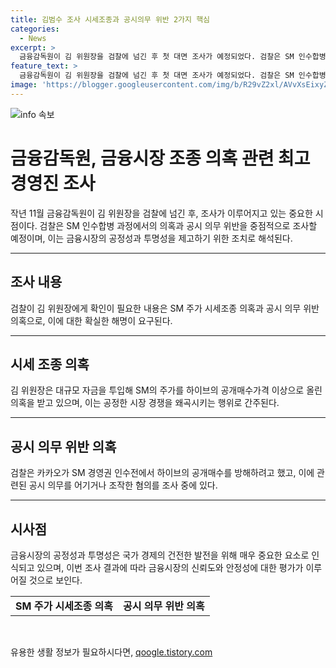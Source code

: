 ```yaml
---
title: 김범수 조사 시세조종과 공시의무 위반 2가지 핵심
categories:
  - News
excerpt: >
  금융감독원이 김 위원장을 검찰에 넘긴 후 첫 대면 조사가 예정되었다. 검찰은 SM 인수합병 과정에서의 지시 여부와 주가 조작, 공시 의무 위반 의혹 등을 조사할 예정이다. 지난해 2월, 하이브가 SM 주식 공개매수를 시도하며 시작된 사건은 카카오와의 관련성도 논란이 된다. 하이브의 인수실패 후 카카오가 대량으로 SM 주식을 확보함에 따라 의혹은 확산되고 있다. 이에 대한 조사가 진행 중이며, 전 카카오 투자총괄대표와 다른 관련자들도 혐의를 받고 있다. 
feature_text: >
  금융감독원이 김 위원장을 검찰에 넘긴 후 첫 대면 조사가 예정되었다. 검찰은 SM 인수합병 과정에서의 지시 여부와 주가 조작, 공시 의무 위반 의혹 등을 조사할 예정이다. 지난해 2월, 하이브가 SM 주식 공개매수를 시도하며 시작된 사건은 카카오와의 관련성도 논란이 된다. 하이브의 인수실패 후 카카오가 대량으로 SM 주식을 확보함에 따라 의혹은 확산되고 있다. 이에 대한 조사가 진행 중이며, 전 카카오 투자총괄대표와 다른 관련자들도 혐의를 받고 있다. 
image: 'https://blogger.googleusercontent.com/img/b/R29vZ2xl/AVvXsEixyZcFfHzMRdzZMjFBmAUKJYCLCGyLL1o632UiGVXcaFdKo_bkvkuCioo0uUKlGfBVcT3P84aROyZIXSBEx3Aw5nCQ3pTgDom1WDC4m8eifvWiAmWEEVb4x6G_l8C0QH225ldMjyaFvpxGEBGNO37VmDTDMHGhJPq73UglMfDca1-0aw/s1600/blogspot.png'
---
```


<p><img src="https://blogger.googleusercontent.com/img/b/R29vZ2xl/AVvXsEixyZcFfHzMRdzZMjFBmAUKJYCLCGyLL1o632UiGVXcaFdKo_bkvkuCioo0uUKlGfBVcT3P84aROyZIXSBEx3Aw5nCQ3pTgDom1WDC4m8eifvWiAmWEEVb4x6G_l8C0QH225ldMjyaFvpxGEBGNO37VmDTDMHGhJPq73UglMfDca1-0aw/s1600/blogspot.png" alt="info 속보" /></p>

<h1 data-ke-size="size26"><b>금융감독원, 금융시장 조종 의혹 관련 최고경영진 조사</b></h1>

<p data-ke-size="size16">작년 11월 금융감독원이 김 위원장을 검찰에 넘긴 후, 조사가 이루어지고 있는 중요한 시점이다. 검찰은 SM 인수합병 과정에서의 의혹과 공시 의무 위반을 중점적으로 조사할 예정이며, 이는 금융시장의 공정성과 투명성을 제고하기 위한 조치로 해석된다.</p>

<hr>

<h2 data-ke-size="size24">조사 내용</h2>

<p data-ke-size="size16">검찰이 김 위원장에게 확인이 필요한 내용은 SM 주가 시세조종 의혹과 공시 의무 위반 의혹으로, 이에 대한 확실한 해명이 요구된다.</p>

<hr>

<h2 data-ke-size="size24">시세 조종 의혹</h2>

<p data-ke-size="size16">김 위원장은 대규모 자금을 투입해 SM의 주가를 하이브의 공개매수가격 이상으로 올린 의혹을 받고 있으며, 이는 공정한 시장 경쟁을 왜곡시키는 행위로 간주된다.</p>

<hr>

<h2 data-ke-size="size24">공시 의무 위반 의혹</h2>

<p data-ke-size="size16">검찰은 카카오가 SM 경영권 인수전에서 하이브의 공개매수를 방해하려고 했고, 이에 관련된 공시 의무를 어기거나 조작한 혐의를 조사 중에 있다.</p>

<hr>

<h2 data-ke-size="size24">시사점</h2>

<p data-ke-size="size16">금융시장의 공정성과 투명성은 국가 경제의 건전한 발전을 위해 매우 중요한 요소로 인식되고 있으며, 이번 조사 결과에 따라 금융시장의 신뢰도와 안정성에 대한 평가가 이루어질 것으로 보인다.</p>

<table>
    <tbody>
        <tr>
            <td style="text-align: center; height: 17px;"><b>SM 주가 시세조종 의혹</b></td>
            <td style="text-align: center; height: 17px;"><b>공시 의무 위반 의혹</b></td>
        </tr>
    </tbody>
</table>

<p data-ke-size="size16">&nbsp;</p>
유용한 생활 정보가 필요하시다면, <a href="https://qoogle.tistory.com" rel="dofollow">qoogle.tistory.com</a>


